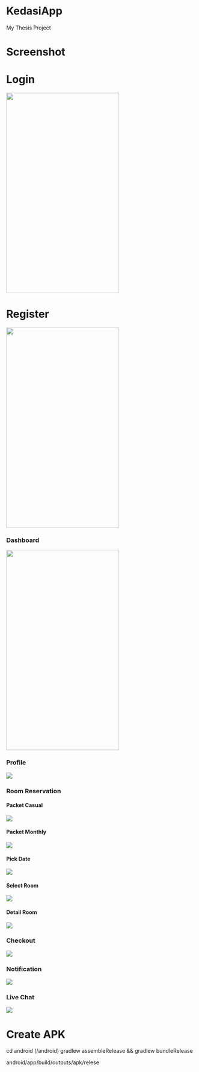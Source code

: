 # KedasiApp

My Thesis Project

# Screenshot

<div>
  <span>
    <h1>Login</h1>
    <img src="https://github.com/romadebrian/KedasiApp/blob/main/sreenshot/Login.jpg" width=300 height=533 />
  </span>
  <span>
    <h1>Register</h1>
    <img src="https://github.com/romadebrian/KedasiApp/blob/main/sreenshot/Register.jpg" width=300 height=533 />
  </span>
</div>

### Dashboard

<img src="https://github.com/romadebrian/KedasiApp/blob/main/sreenshot/Dashboard.jpg" width=300 height=533s />

### Profile

<img src="https://github.com/romadebrian/KedasiApp/blob/main/sreenshot/Profile.jpg" />

### Room Reservation

#### Packet Casual

<img src="https://github.com/romadebrian/KedasiApp/blob/main/sreenshot/Casual.jpg" />

#### Packet Monthly

<img src="https://github.com/romadebrian/KedasiApp/blob/main/sreenshot/Monthly.jpg" />

#### Pick Date

<img src="https://github.com/romadebrian/KedasiApp/blob/main/sreenshot/Pick%20Date.jpg" />

#### Select Room

<img src="https://github.com/romadebrian/KedasiApp/blob/main/sreenshot/List_Room.jpg" />

#### Detail Room

<img src="https://github.com/romadebrian/KedasiApp/blob/main/sreenshot/Detail_Room.jpg" />

### Checkout

<img src="https://github.com/romadebrian/KedasiApp/blob/main/sreenshot/Checkout.jpg" />

### Notification

<img src="https://github.com/romadebrian/KedasiApp/blob/main/sreenshot/Notification.jpg" />

### Live Chat

<img src="https://github.com/romadebrian/KedasiApp/blob/main/sreenshot/Chat.jpg" />

# Create APK

cd android (/android)
gradlew assembleRelease && gradlew bundleRelease

android/app/build/outputs/apk/relese
